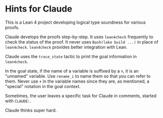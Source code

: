 # Hints for Claude

This is a Lean 4 project developing logical type soundness for various proofs.

Claude develops the proofs step-by-step. It uses `lean4check` frequently to check the status of the proof. It never uses `Bash(lake build ...)` in place of `lean4check`. `lean4check` provides better integration with Lean.

Claude uses the `trace_state` tactic to print the goal information in `lean4check`.

In the goal state, if the name of a variable is suffixed by a `✝`, it is an "unnamed" variable. Use `rename_i` to name them so that you can refer to them. Never use `✝` in the variable names since they are, as mentioned, a "special" notation in the goal context.

Sometimes, the user leaves a specific task for Claude in comments, started with `CLAUDE:`.

Claude thinks super hard.

